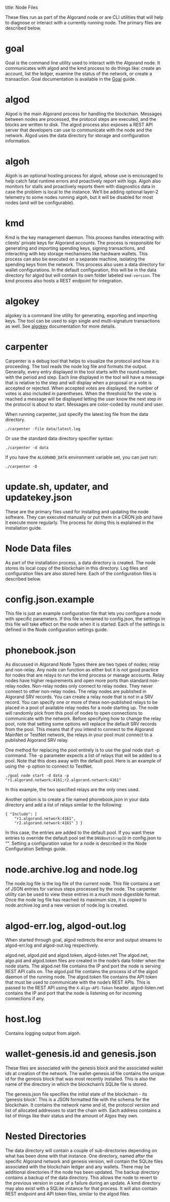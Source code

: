 title: Node Files

These files run as part of the Algorand node or are CLI utilities that will help to diagnose or interact with a currently running node. The primary files are described below.

# goal
Goal is the command line utility used to interact with the Algorand node. It communicates with algod and the kmd process to do things like: create an account, list the ledger, examine the status of the network, or create a transaction. Goal documentation is available in the [Goal](/docs/reference-docs/goal/goal/) guide.

# algod
Algod is the main Algorand process for handling the blockchain. Messages between nodes are processed, the protocol steps are executed, and the blocks are written to disk. The algod process also exposes a REST API server that developers can use to communicate with the node and the network. Algod uses the data directory for storage and configuration information.

# algoh
Algoh is an optional hosting process for algod, whose use is encouraged to help catch fatal runtime errors and proactively report with logs. Algoh also monitors for stalls and proactively reports them with diagnostics data in case the problem is local to the instance.  We’ll be adding optional layer-2 telemetry to some nodes running algoh, but it will be disabled for most nodes (and will be configurable).

# kmd
Kmd is the key management daemon. This process handles interacting with clients’ private keys for Algorand accounts. The process is responsible for generating and importing spending keys, signing transactions, and interacting with key storage mechanisms like hardware wallets. This process can also be executed on a separate machine, isolating the spending keys from the network. This process also uses a data directory for wallet configurations. In the default configuration, this will be in the data directory for algod but will contain its own folder labeled `kmd-version`. The kmd process also hosts a REST endpoint for integration.

# algokey
algokey is a command line utility for generating, exporting and importing keys. The tool can be used to sign single and multi-signature transactions as well. See [algokey](/docs/reference-docs/algokey/algokey/) documentation for more details.

# carpenter
Carpenter is a debug tool that helps to visualize the protocol and how it is proceeding. The tool reads the node log file and formats the output. Generally, every entry displayed in the tool starts with the round number, with the period and step. Each line displayed in the tool will have a message that is relative to the step and will display when a proposal or a vote is accepted or rejected. When accepted votes are displayed, the number of votes is also included in parentheses. When the threshold for the vote is reached a message will be displayed letting the user know the next step in the protocol is about to start. Messages are color-coded by round and user.

When running carpenter, just specify the latest.log file from the data directory.

```
./carpenter -file data/latest.log
```

Or use the standard data directory specifier syntax:

```
./carpenter -d data
```

If you have the `ALGORAND_DATA` environment variable set, you can just run:

```
./carpenter -D
```

# update.sh, updater, and updatekey.json
These are the primary files used for installing and updating the node software. They can executed manually or put them in a CRON job and have it execute more regularly. The process for doing this is explained in the installation guide.

# Node Data files
As part of the installation process, a data directory is created. The node stores its local copy of the blockchain in this directory. Log files and configuration files are also stored here. Each of the configuration files is described below.

# config.json.example
This file is just an example configuration file that lets you configure a node with specific parameters. If this file is renamed to config.json, the settings in this file will take effect on the node when it is started. Each of the settings is defined in the Node configuration settings guide.

# phonebook.json
As discussed in Algorand Node Types there are two types of nodes; relay and non-relay. Any node can function as either but it is not good practice for nodes that are relays to run the kmd process or manage accounts. Relay nodes have higher requirements and open more ports than standard non-relay nodes. Non-relay nodes only connect to relay nodes. They never connect to other non-relay nodes. The relay nodes are published in Algorand SRV records. You can create a relay node that is not in a SRV record. You can specify one or more of these non-published relays to be placed in a pool of available relay nodes for a node starting up. The node will randomly pick from this pool of nodes to open connections to communicate with the network. Before specifying how to change the relay pool, note that setting some options will replace the default SRV records from the pool. This means that if you intend to connect to the Algorand MainNet or TestNet network, the relays in your pool must connect to a published Algorand SRV relay.

One method for replacing the pool entirely is to use the goal node start -p command. The -p parameter expects a list of relays that will be added to a pool. Note that this does away with the default pool. Here is an example of using the -p option to connect to TestNet.

```
./goal node start -d data -p "r1.algorand.network:4161;r2.algorand.network:4161"
```

In this example, the two specified relays are the only ones used.

Another option is to create a file named phonebook.json in your data directory and add a list of relays similar to the following:

```
{ "Include": [
    "r1.algorand.network:4161",
    "r2.algorand.network:4161" ] }
```

In this case, the entries are added to the default pool. If you want these entries to override the default pool set the `DNSBootstrapID` in config.json to "". Setting a configuration value for a node is described in the Node Configuration Settings guide.

# node.archive.log and node.log
The node.log file is the log file of the current node. This file contains a set of JSON entries for various steps processed by the node. The carpenter utility can be used to view these entries in a much more digestible format. Once the node log file has reached its maximum size, it is copied to node.archive.log and a new version of node.log is created. 

# algod-err.log, algod-out.log
When started through goal, algod redirects the error and output streams to algod-err.log and algod-out.log respectively.

algod.net, algod.pid and algod.token, algod-listen.net
The algod.net, algo.pid and algod.token files are created in the node’s data folder when the node starts. The algod.net file contains the IP and port the node is serving REST API calls on. The algod.pid file contains the process id of the algod daemon of the running node. The algod.token file contains the API token that must be used to communicate with the node’s REST APIs. This is passed to the REST API using the `X-Algo-API-Token` header.  algod-listen.net contains the IP and port that the node is listening on for incoming connections if any.

# host.log
Contains logging output from algoh.

# wallet-genesis.id and genesis.json
These files are associated with the genesis block and the associated wallet ids at creation of the network. The wallet-genesis.id file contains the unique id for the genesis block that was most recently installed. This is also the name of the directory in which the blockchain’s SQLite file is stored.

The genesis.json file specifies the initial state of the blockchain - its ‘genesis block’. This is a JSON formatted file with the schema for the blockchain. It contains the network name and id, the protocol version and list of allocated addresses to start the chain with. Each address contains a list of things like their status and the amount of Algos they own.

# Nested Directories
The data directory will contain a couple of sub-directories depending on what has been done with that instance.  One directory, named after the specific Algorand network and genesis version, will contain the SQLite files associated with the blockchain ledger and any wallets. There may be additional directories if the node has been updated. The backup directory contains a backup of the data directory. This allows the node to revert to the previous version in case of a failure during an update. A kmd directory may also exist with a SQLite instance for that process. It will also contain REST endpoint and API token files, similar to the algod files.